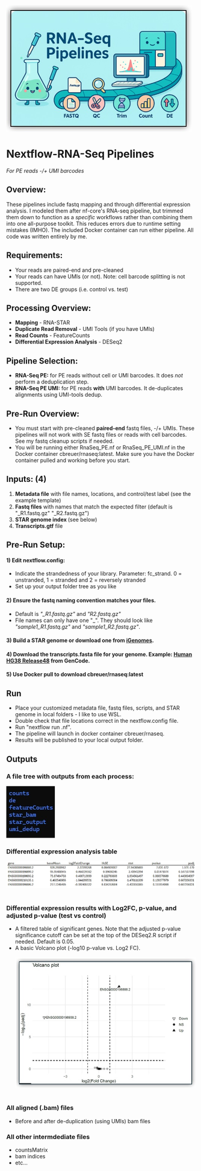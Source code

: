 <img src="./media/banner.jpg" alt="banner" /><br>
# Nextflow-RNA-Seq Pipelines
<i>For PE reads -/+ UMI barcodes</i>

## Overview:
These pipelines include fastq mapping and through differential expression analysis. I modeled them after nf-core's RNA-seq pipeline, but trimmed them down to function as a <i>specific</i> workflows rather than combining them into one all-purpose toolkit. This reduces errors due to runtime setting mistakes (IMHO). The included Docker container can run either pipeline. All code was written entirely by me.

## Requirements:
- Your reads are paired-end and pre-cleaned
- Your reads can have UMIs (or not). Note: cell barcode splitting is not supported.
- There are two DE groups (i.e. control vs. test)

## Processing Overview:
- <b>Mapping</b> - RNA-STAR<br>
- <b>Duplicate Read Removal</b> - UMI Tools (if you have UMIs)<br>
- <b>Read Counts</b> - FeatureCounts<br>
- <b>Differential Expression Analysis</b> - DESeq2

## Pipeline Selection:
- <b>RNA-Seq PE:</b> for PE reads without cell or UMI barcodes. It does <i>not</i> perform a deduplication step.
- <b>RNA-Seq PE UMI:</b> for PE reads <b>with</b> UMI barcodes. It de-duplicates alignments using UMI-tools dedup.

## Pre-Run Overview:
- You must start with pre-cleaned <b>paired-end</b> fastq files, -/+ UMIs. These pipelines will not work with SE fastq files or reads with cell barcodes. See my fastq cleanup scripts if needed.
- You will be running either RnaSeq_PE.nf or RnaSeq_PE_UMI.nf in the Docker container cbreuer/rnaseq:latest. Make sure you have the Docker container pulled and working before you start.<br>

## Inputs: (4)
1) <b>Metadata file</b> with file names, locations, and control/test label (see the example template)
2) <b>Fastq files</b> with names that match the expected filter (default is "<sample>_R1.fastq.gz" "<sample>_R2.fastq.gz")
3) <b>STAR genome index </b> (see below)
4) <b>Transcripts.gtf</b> file

## Pre-Run Setup:
#### 1) Edit nextflow.config:
- Indicate the strandedness of your library. Parameter: fc_strand. 0 = unstranded, 1 = stranded and 2 = reversely stranded
- Set up your output folder tree as you like
#### 2) Ensure the fastq naming convention matches your files. 
- Default is <i>"_R1.fastq.gz"</i> and <i>"R2.fastq.gz"</i>
- File names can only have one "_". They should look like <i>"sample1_R1.fastq.gz"</i> and <i>"sample1_R2.fastq.gz"</i>.
#### 3) Build a STAR genome or download one from [iGenomes](s3://ngi-igenomes/igenomes/Homo_sapiens/NCBI/GRCh38Decoy/Sequence/STARIndex/).
#### 4) Download the transcripts.fasta file for your genome. Example: [Human HG38 Release48](https://ftp.ebi.ac.uk/pub/databases/gencode/Gencode_human/release_48/gencode.v48.transcripts.fa.gz) from GenCode.
#### 5) Use Docker pull to download cbreuer/rnaseq:latest

## Run
- Place your customized metadata file, fastq files, scripts, and STAR genome in local folders - I like to use WSL. 
- Double check that file locations correct in the nextflow.config file.
- Run "nextflow run <yourScript>.nf". 
- The pipeline will launch in docker container cbreuer/rnaseq. 
- Results will be published to your local output folder.

## Outputs
### A file tree with outputs from each process:<br>
<img src="./media/folders.jpg" alt="filetree"/><br>

### Differential expression analysis table
 <img src="./media/devalues.jpg" alt="detable"/><br><br>
### Differential expression results with Log2FC, p-value, and adjusted p-value (test vs control)
- A filtered table of significant genes. Note that the adjusted p-value significance cutoff can be set at the top of the DESeq2.R script if needed. Default is 0.05.<br>
- A basic Volcano plot (-log10 p-value vs. Log2 FC).<br><br>
 <img src="./media/volcano.jpg" alt="volcanoplot"/><br><br>
### All aligned (.bam) files
- Before and after de-duplication (using UMIs) bam files<br>
### All other intermdediate files<br>
- countsMatrix
- bam indices
- etc...